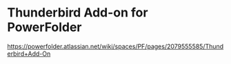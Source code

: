 # Thunderbird Add-on for PowerFolder

https://powerfolder.atlassian.net/wiki/spaces/PF/pages/2079555585/Thunderbird+Add-On
